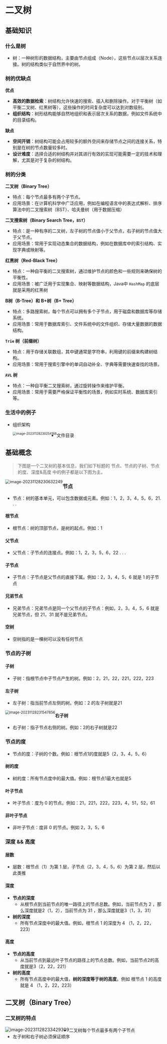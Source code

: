 # 二叉树

## 基础知识

### 什么是树

* 树：一种树形的数据结构，主要由节点组成（Node），这些节点以层次关系连接。树的结构类似于自然界中的树。



### 树的优缺点

**优点**

* **高效的数据检索**：树结构允许快速的搜索、插入和删除操作。对于平衡树（如平衡二叉树、红黑树等），这些操作的时间复杂度可以达到对数级别。
* **组织结构**：树形结构能够自然地组织和表示层次关系的数据，例如文件系统中的目录结构。

**缺点**

* **空间开销**：树结构可能会占用较多的额外空间来存储节点之间的连接关系，特别是在树的节点数量较多时。
* **设计难度**：选择合适的树结构并对其进行有效的实现可能需要一定的技术和理解，尤其是对于复杂的树结构。



### 树的分类

**二叉树（Binary Tree）**

* 特点：每个节点最多有两个子节点。
* 应用场景：在计算机科学中广泛应用，例如在编程语言中的表达式解析、排序算法中的二叉搜索树（BST）、哈夫曼树（用于数据压缩）



**二叉搜索树（Binary Search Tree，`BST`）**

* 特点：是一种有序的二叉树，左子树的节点值小于父节点，右子树的节点值大于父节点。
* 应用场景：常用于实现动态集合的数据结构，例如在数据库中的索引结构、实现字典或映射等。



**红黑树（Red-Black Tree）**

* 特点：一种自平衡的二叉搜索树，通过维护节点的颜色和一些规则来确保树的平衡性。
* 应用场景：被广泛用于实现集合、映射等数据结构，Java中 `HashMap` 的底层就是采用的红黑树



**B树（B-Tree）和 B+树（B+ Tree）**

* 特点：多路搜索树，每个节点可以拥有多个子节点，用于磁盘和数据库等存储系统。
* 应用场景：常用于数据库索引、文件系统中的文件组织、存储大量数据的数据结构。



**`Trie` 树（前缀树）**

* 特点：用于存储关联数组，其中键通常是字符串，利用键的前缀来构建树结构。
* 应用场景：常用于搜索引擎中的单词自动补全、字典等需要快速查找的场景。



**`AVL` 树**

* 特点：一种自平衡二叉搜索树，通过旋转操作来维护平衡。
* 应用场景：常用于需要严格保证平衡性的场景，例如实时系统、数据库索引等。



### 生活中的例子

* 组织架构

  <img src="https://cdn.jsdelivr.net/gh/wicksonZhang/static-source-cdn/images/202311282302242.png" alt="image-20231128230254168" style="zoom:70%;float:left" />

* 文件目录



## 基础概念

> 下图是一个二叉树的基本信息，我们如下标题的 节点、节点的子树、节点的度、深度&高度 中的例子都是以下图为主。

<img src="https://cdn.jsdelivr.net/gh/wicksonZhang/static-source-cdn/images/202311282306285.png" alt="image-20231128230632249" style="zoom:90%;float:left" />

### 节点

* 节点：树的基本单元，可以包含数据或元素。例如：1，2，3，4，5，6，21. . .

#### 根节点

* 根节点：树的顶部节点，是树的起点。例如：1

#### 父节点

* 父节点：子节点的连接点。例如：1，2，3，5，6，22 . . .

#### 子节点

* 子节点：子节点是父节点的直接下属。例如：2，3，4，5，6 就是 1 的子节点

#### 兄弟节点

* 兄弟节点：兄弟节点是同一个父节点的子节点：例如，2，3，4，5，6 就是兄弟节点，但 21，31 就不是兄弟节点。

#### 空树

* 空树指的是一棵树可以没有任何节点



### 节点的子树

#### 子树

* 子树：指根节点中子节点产生的树。例如：2，21，22，221，222，223

#### 左子树

* 左子树：指当前节点左侧的树。例如：2 的左子树就是21

<img src="https://cdn.jsdelivr.net/gh/wicksonZhang/static-source-cdn/images/202311282315897.png" alt="image-20231128231547856" style="zoom:80%;float:left" />

#### 右子树

* 右子树：指子节点右侧的树。例如：2的右子树就是22



### 节点的度

* 节点的度：子树的个数。例如：根节点1的度就是5（2，3，4，5，6）

#### 树的度

* 树的度：所有节点度中的最大值。例如：根节点1最大也就是5

#### 叶子节点

* 叶子节点：度为 0 的节点。例如：21，221，222，223，4，51，52，61

#### 非叶子节点

* 非叶子节点：度非 0 的节点。例如 2，3，5，6



### 深度 && 高度

#### 层数

* 层数：根节点（1）为第 1 层，子节点（2，3，4，5，6）为第 2 层，然后以此类推

#### 深度

* **节点的深度**
  * 从根节点到当前节点的唯一路径上的节点总数。例如，当前节点为 2 ，那么深度就是2（1，2），当前节点为 31 ，那么深度就是3（1，3，31）
* **树的深度**
  * 所有节点深度中的最大值。例如，根节点 1 的深度为 4 （1，2，22，223）

#### 高度

* **节点的高度**
  * 从当前节点到最远叶子节点的路径上的节点总数。例如，当前节点2的高度就是3（2，22，221）
* **树的高度**
  * 所有节点高度中的最大值，**树的深度等于树的高度**。例如 根节点 1 的高度就是 4 （1，2，22，223）



## 二叉树（Binary Tree）

### 二叉树的特点

<img src="https://cdn.jsdelivr.net/gh/wicksonZhang/static-source-cdn/images/202311282334337.png" alt="image-20231128233429309" style="float:left"/>

* 二叉树每个节点最多有两个子节点
* 左子树和右子树必须保证顺序









